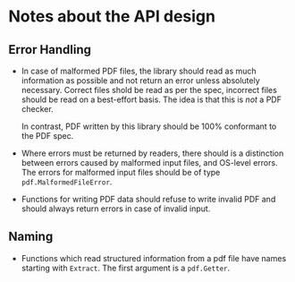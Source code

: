 Notes about the API design
==========================

Error Handling
--------------

- In case of malformed PDF files, the library should read as much information
  as possible and not return an error unless absolutely necessary.  Correct
  files shold be read as per the spec, incorrect files should be read on a
  best-effort basis.  The idea is that this is *not* a PDF checker.

  In contrast, PDF written by this library should be 100% conformant to the
  PDF spec.

- Where errors must be returned by readers, there should is a distinction
  between errors caused by malformed input files, and OS-level errors. The
  errors for malformed input files should be of type `pdf.MalformedFileError`.

- Functions for writing PDF data should refuse to write invalid PDF and
  should always return errors in case of invalid input.

Naming
------

- Functions which read structured information from a pdf file
  have names starting with `Extract`.  The first argument is a `pdf.Getter`.
